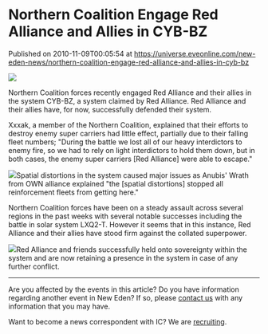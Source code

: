 # Northern Coalition Engage Red Alliance and Allies in CYB-BZ
Published on 2010-11-09T00:05:54 at https://universe.eveonline.com/new-eden-news/northern-coalition-engage-red-alliance-and-allies-in-cyb-bz

![](http://www.eve-ic.net/media/assets/icarticlebanner.png)  
  
Northern Coalition forces recently engaged Red Alliance and their allies in the system CYB-BZ, a system claimed by Red Alliance. Red Alliance and their allies have, for now, successfully defended their system.  
  
Xxxak, a member of the Northern Coalition, explained that their efforts to destroy enemy super carriers had little effect, partially due to their falling fleet numbers; "During the battle we lost all of our heavy interdictors to enemy fire, so we had to rely on light interdictors to hold them down, but in both cases, the enemy super carriers [Red Alliance] were able to escape."  
  
[![](http://www.eve-ic.net/media/articles/4208/good1thumb.png)](http://www.eve-ic.net/media/igbd/igbd.php?faction=ic&url=)Spatial distortions in the system caused major issues as Anubis' Wrath from OWN alliance explained "the [spatial distortions] stopped all reinforcement fleets from getting here."  
  
Northern Coalition forces have been on a steady assault across several regions in the past weeks with several notable successes including the battle in solar system LXQ2-T. However it seems that in this instance, Red Alliance and their allies have stood firm against the collated superpower.  
  
[![](http://www.eve-ic.net/media/articles/4208/good2thumb.png)](http://www.eve-ic.net/media/igbd/igbd.php?faction=ic&url=)Red Alliance and friends successfully held onto sovereignty within the system and are now retaining a presence in the system in case of any further conflict.

* * *

Are you affected by the events in this article? Do you have information regarding another event in New Eden? If so, please [contact us](http://www.eveonline.com/news.asp?a=submitrp) with any information that you may have.  
  
Want to become a news correspondent with IC? We are [recruiting](http://www.eveonline.com/isd.asp).
